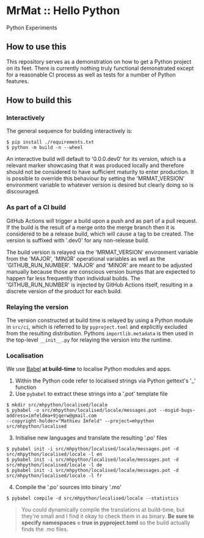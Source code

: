 # MrMat :: Hello Python

Python Experiments

## How to use this

This repository serves as a demonstration on how to get a Python project on its feet. There is currently nothing truly
functional demonstrated except for a reasonable CI process as well as tests for a number of Python features.

## How to build this

### Interactively

The general sequence for building interactively is:

```$shell
$ pip install ./requirements.txt
$ python -m build -n --wheel
```

An interactive build will default to '0.0.0.dev0' for its version, which is a relevant marker showcasing that it was 
produced locally and therefore should not be considered to have sufficient maturity to enter production. It is possible 
to override this behaviour by setting the 'MRMAT_VERSION' environment variable to whatever version is desired but 
clearly doing so is discouraged.

### As part of a CI build
GitHub Actions will trigger a build upon a push and as part of a pull request. If the build is the result of a merge 
onto the merge branch then it is considered to be a release build, which will cause a tag to be created. The version is 
suffixed with '.dev0' for any non-release build.

The build version is relayed via the 'MRMAT_VERSION' environment variable from the 'MAJOR', 'MINOR' operational 
variables as well as the 'GITHUB_RUN_NUMBER'. 'MAJOR' and 'MINOR' are meant to be adjusted manually because those are 
conscious version bumps that are expected to happen far less frequently than individual builds. The 'GITHUB_RUN_NUMBER' 
is injected by GitHub Actions itself, resulting in a discrete version of the product for each build.

### Relaying the version

The version constructed at build time is relayed by using a Python module in `src/ci`, which is referred to by 
`pyproject.toml` and explicitly excluded from the resulting distribution. Pythons `importlib.metadata` is then used
in the top-level `__init__.py` for relaying the version into the runtime.

### Localisation

We use [Babel](https://babel.pocoo.org/en/latest/index.html) **at build-time** to localise Python modules and apps.

1. Within the Python code refer to localised strings via Python gettext's '_' function
2. Use `pybabel` to extract these strings into a '.pot' template file

```shell
$ mkdir src/mhpython/localised/locale
$ pybabel -o src/mhpython/localised/locale/messages.pot --msgid-bugs-address=imfeldma+9jqerw@gmail.com 
--copyright-holder="Mathieu Imfeld" --project=mhpython src/mhpython/localised
```

3. Initialise new languages and translate the resulting '.po' files

```shell
$ pybabel init -i src/mhpython/localised/locale/messages.pot -d src/mhpython/localised/locale -l en
$ pybabel init -i src/mhpython/localised/locale/messages.pot -d src/mhpython/localised/locale -l de
$ pybabel init -i src/mhpython/localised/locale/messages.pot -d src/mhpython/localised/locale -l fr
```

4. Compile the '.po' sources into binary '.mo'

```shell
$ pybabel compile -d src/mhpython/localised/locale --statistics
```

>You could dynamically compile the translations at build-time, but they're small and I find it okay to check them in as 
> binary. **Be sure to specify namespaces = true in pyproject.toml** so the build actually finds the .mo files.

